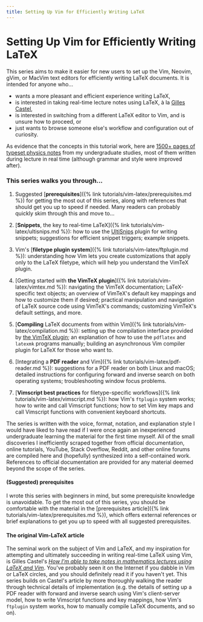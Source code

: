 ```yaml
---
title: Setting Up Vim for Efficiently Writing LaTeX
---
```

# Setting Up Vim for Efficiently Writing LaTeX

This series aims to make it easier for new users to set up the Vim, Neovim, gVim, or MacVim text editors for efficiently writing LaTeX documents.
It is intended for anyone who...

- wants a more pleasant and efficient experience writing LaTeX,
- is interested in taking real-time lecture notes using LaTeX, à la [Gilles Castel](https://castel.dev/),
- is interested in switching from a different LaTeX editor to Vim, and is unsure how to proceed, or
- just wants to browse someone else's workflow and configuration out of curiosity.

As evidence that the concepts in this tutorial work, here are [1500+ pages of typeset physics notes](https://ejmastnak.github.io/fmf.html) from my undergraduate studies, most of them written during lecture in real time (although grammar and style were improved after).

### This series walks you through...
1. Suggested [**prerequisites**]({% link tutorials/vim-latex/prerequisites.md %}) for getting the most out of this series, along with references that should get you up to speed if needed.
   Many readers can probably quickly skim through this and move to...

1. [**Snippets**, the key to real-time LaTeX]({% link tutorials/vim-latex/ultisnips.md %}): how to use the [UltiSnips](https://github.com/SirVer/ultisnips) plugin for writing snippets; suggestions for efficient snippet triggers; example snippets.

1. Vim's [**filetype plugin system**]({% link tutorials/vim-latex/ftplugin.md %}): understanding how Vim lets you create customizations that apply only to the LaTeX filetype, which will help you understand the VimTeX plugin.

1. [Getting started with **the VimTeX plugin**]({% link tutorials/vim-latex/vimtex.md %}): navigating the VimTeX documentation; LaTeX-specific text objects; an overview of VimTeX's default key mappings and how to customize them if desired; practical manipulation and navigation of LaTeX source code using VimTeX's commands; customizing VimTeX's default settings, and more.

1. [**Compiling** LaTeX documents from within Vim]({% link tutorials/vim-latex/compilation.md %}): setting up the compilation interface provided by [the VimTeX plugin](https://github.com/lervag/vimtex); an explanation of how to use the `pdflatex` and `latexmk` programs manually; building an asynchronous Vim compiler plugin for LaTeX for those who want to.

1. [Integrating a **PDF reader** and Vim]({% link tutorials/vim-latex/pdf-reader.md %}): suggestions for a PDF reader on both Linux and macOS; detailed instructions for configuring forward and inverse search on both operating systems; troubleshooting window focus problems.

1. [**Vimscript best practices** for filetype-specific workflows]({% link tutorials/vim-latex/vimscript.md %}): how Vim's `ftplugin` system works; how to write and call Vimscript functions; how to set Vim key maps and call Vimscript functions with convenient keyboard shortcuts.

The series is written with the voice, format, notation, and explanation style I would have liked to have read if I were once again an inexperienced undergraduate learning the material for the first time myself.
All of the small discoveries I inefficiently scraped together from official documentation, online tutorials, YouTube, Stack Overflow, Reddit, and other online forums are compiled here and (hopefully) synthesized into a self-contained work.
References to official documentation are provided for any material deemed beyond the scope of the series.

#### (Suggested) prerequisites
I wrote this series with beginners in mind, but some prerequisite knowledge is unavoidable.
To get the most out of this series, you should be comfortable with the material in the [prerequisites article]({% link tutorials/vim-latex/prerequisites.md %}), which offers external references or brief explanations to get you up to speed with all suggested prerequisites.

#### The original Vim-LaTeX article
The seminal work on the subject of Vim and LaTeX, and my inspiration for attempting and ultimately succeeding in writing real-time LaTeX using Vim, is Gilles Castel's [*How I'm able to take notes in mathematics lectures using LaTeX and Vim*](https://castel.dev/post/lecture-notes-1/).
You've probably seen it on the Internet if you dabble in Vim or LaTeX circles, and you should definitely read it if you haven't yet.
This series builds on Castel's article by more thoroughly walking the reader through technical details of implementation (e.g. the details of setting up a PDF reader with forward and inverse search using Vim's client-server model, how to write Vimscript functions and key mappings, how Vim's `ftplugin` system works, how to manually compile LaTeX documents, and so on).
